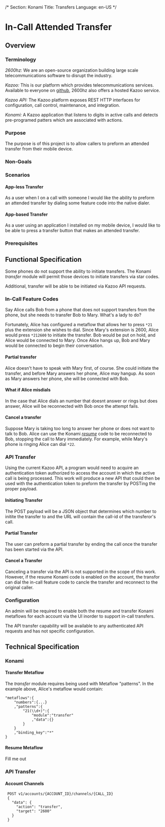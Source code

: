 /*
Section: Konami
Title: Transfers
Language: en-US
*/

# In-Call Attended Transfer

## Overview
### Terminology
_2600hz:_ We are an open-source organization building large scale telecommunications software to disrupt the industry.

_Kazoo:_ This is our platform which provides telecommunications services.  Available to everyone on [github](https://github.com/2600hz/kazoo), 2600hz also offers a hosted Kazoo service.

_Kazoo API:_  The Kazoo platform exposes REST HTTP interfaces for configuration, call control, maintenance, and integration.

_Konami:_ A Kazoo application that listens to digits in active calls and detects pre-programed patters which are associated with actions.

### Purpose
The purpose is of this project is to allow callers to preform an attended transfer from their mobile device.

### Non-Goals

### Scenarios 
#### App-less Transfer
As a user when I on a call with someone I would like the ability to preform an attended transfer by dialing some feature code into the native dialer.

#### App-based Transfer 
As a user using an application I installed on my mobile device, I would like to be able to press a transfer button that makes an attended transfer.

### Prerequisites

## Functional Specification
Some phones do not support the ability to initiate transfers. The Konami *transfer* module will permit those devices to initiate transfers via star codes.

Additional, transfer will be able to be initiated via Kazoo API requests.

### In-Call Feature Codes
Say Alice calls Bob from a phone that does not support transfers from the phone, but she needs to transfer Bob to Mary. What's a lady to do?

Fortunately, Alice has configured a metaflow that allows her to press `*21` plus the extension she wishes to dial. Since Mary's extension is 2600, Alice would press `*212600` to initiate the transfer. Bob would be put on hold, and Alice would be connected to Mary. Once Alice hangs up, Bob and Mary would be connected to begin their conversation.

#### Partial transfer

Alice doesn't have to speak with Mary first, of course. She could initiate the transfer, and before Mary answers her phone, Alice may hangup. As soon as Mary answers her phone, she will be connected with Bob.

#### What if Alice misdials

In the case that Alice dials an number that doesnt answer or rings but does answer, Alice will be reconnected with Bob once the attempt fails.

#### Cancel a transfer

Suppose Mary is taking too long to answer her phone or does not want to talk to Bob.  Alice can use the Konami [*resume*](./resume.md) code to be reconnected to Bob, stopping the call to Mary immediately.  For example, while Mary's phone is ringing Alice can dial `*22`.

### API Transfer

Using the current Kazoo API, a program would need to acquire an authentication token authorized to access the account in which the active call is being processed.  This work will produce a new API that could then be used with the authentication token to preform the transfer by POSTing the proper payload.

#### Initiating Transfer

The POST payload will be a JSON object that determines which number to initite the transfer to and the URL will contain the call-id of the transferor's call.

#### Partial Transfer

The user can preform a partial transfer by ending the call once the transfer has been started via the API.

#### Cancel a Transfer

Canceling a transfer via the API is not supported in the scope of this work.  However, if the resume Konami code is enabled on the account, the transfor can dial the in-call feature code to cancle the transfer and reconnect to the original caller.

### Configuration

An admin will be required to enable both the resume and transfer Konami metaflows for each account via the UI inorder to support in-call transfers.

The API transfer capability will be available to any authenticated API requests and has not specific configuration.

## Technical Specification

### Konami

#### Transfer Metaflow
The *transfer* module requires being used with Metaflow "patterns". In the example above, Alice's metaflow would contain:

    "metaflows":{
        "numbers":{...}
        ,"patterns":{
            "21(\\d+)":{
                "module":"transfer"
                ,"data":{}
            }
        }
        ,"binding_key":"*"
    }


#### Resume Metaflow

Fill me out

### API Transfer

#### Account Channels

     POST v1/accounts/{ACCOUNT_ID}/channels/{CALL_ID}
     {
       "data": {
         "action": "transfer",
         "target": "2600"
       }
     }
